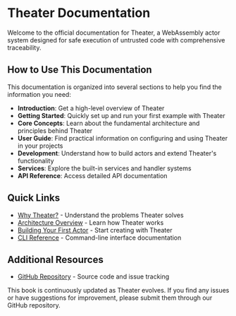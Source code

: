 # Theater Documentation

Welcome to the official documentation for Theater, a WebAssembly actor system designed for safe execution of untrusted code with comprehensive traceability.

## How to Use This Documentation

This documentation is organized into several sections to help you find the information you need:

- **Introduction**: Get a high-level overview of Theater 
- **Getting Started**: Quickly set up and run your first example with Theater
- **Core Concepts**: Learn about the fundamental architecture and principles behind Theater
- **User Guide**: Find practical information on configuring and using Theater in your projects
- **Development**: Understand how to build actors and extend Theater's functionality
- **Services**: Explore the built-in services and handler systems
- **API Reference**: Access detailed API documentation

## Quick Links

- [Why Theater?](introduction/why-theater.md) - Understand the problems Theater solves
- [Architecture Overview](core-concepts/architecture.md) - Learn how Theater works
- [Building Your First Actor](development/building-actors.md) - Start creating with Theater
- [CLI Reference](user-guide/cli.md) - Command-line interface documentation

## Additional Resources

- [GitHub Repository](https://github.com/rozgo/theater) - Source code and issue tracking


This book is continuously updated as Theater evolves. If you find any issues or have suggestions for improvement, please submit them through our GitHub repository.
